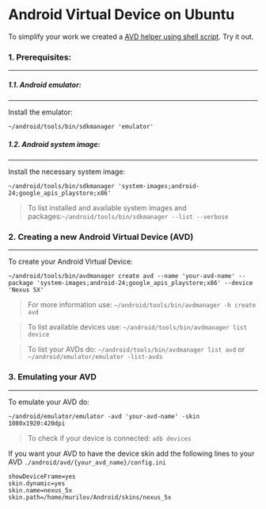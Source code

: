 # Android Virtual Device on Ubuntu
To simplify your work we created a [AVD helper using shell script](docs/avd-helper). Try it out.    
### 1. Prerequisites:
------
##### 1.1. Android emulator:
------
Install the emulator:
```
~/android/tools/bin/sdkmanager 'emulator'
```
##### 1.2. Android system image:
------
Install the necessary system image:
```
~/android/tools/bin/sdkmanager 'system-images;android-24;google_apis_playstore;x86'
```
> To list installed and available system images and packages:```~/android/tools/bin/sdkmanager --list --verbose```

### 2. Creating a new Android Virtual Device (AVD)
------
To create your Android Virtual Device:
```
~/android/tools/bin/avdmanager create avd --name 'your-avd-name' --package 'system-images;android-24;google_apis_playstore;x86' --device 'Nexus 5X'
```
>For more information use: ```~/android/tools/bin/avdmanager -h create avd```

>To list available devices use: ```~/android/tools/bin/avdmanager list device```

>To list your AVDs do: ```~/android/tools/bin/avdmanager list avd``` or ```~/android/emulator/emulator -list-avds```

### 3. Emulating your AVD
------
To emulate your AVD do:
```
~/android/emulator/emulator -avd 'your-avd-name' -skin 1080x1920:420dpi
```

> To check if your device is connected: ```adb devices```

If you want your AVD to have the device skin add the following lines to your AVD `./android/avd/{your_avd_name}/config.ini`
```
showDeviceFrame=yes
skin.dynamic=yes
skin.name=nexus_5x
skin.path=/home/murilov/Android/skins/nexus_5x
```
